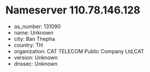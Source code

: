 # Nameserver 110.78.146.128

* as_number: 131090
* name: Unknown
* city: Ban Thepha
* country: TH
* organization: CAT TELECOM Public Company Ltd,CAT
* version: Unknown
* dnssec: Unknown
